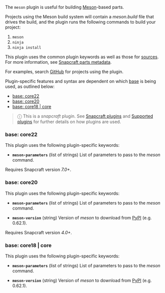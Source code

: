 The `meson` plugin is useful for building [Meson](https://mesonbuild.com/)-based parts.

Projects using the Meson build system will contain a _meson.build_ file that drives the build, and the plugin runs the following commands to build your project:

1. `meson`
2. `ninja`
3. `ninja install`

This plugin uses the common plugin keywords as well as those for [sources](/t/snapcraft-parts-metadata/8336#heading--source). For more information, see [Snapcraft parts metadata](/t/snapcraft-parts-metadata/8336).

For examples, search [GitHub](https://github.com/search?q=path%3Asnapcraft.yaml+%22plugin%3A+meson%22&type=Code) for projects using the plugin.

Plugin-specific features and syntax are dependent on which [base](/t/base-snaps/11198) is being used, as outlined below:

- [base: core22](#heading--core22)
- [base: core20](#heading--core20)
- [base: core18 | core](#heading--core18)

> ⓘ  This is a *snapcraft* plugin. See [Snapcraft plugins](/t/snapcraft-plugins/4284) and [Supported plugins](/t/supported-plugins/8080) for further details on how plugins are used.

<h3 id='heading--core22'>base: core22</h3>

This plugin uses the following plugin-specific keywords:

- **`meson-parameters`** (list of strings)
     List of parameters to pass to the _meson_ command.

Requires Snapcraft version _7.0+_.

<h3 id='heading--core20'>base: core20</h3>

This plugin uses the following plugin-specific keywords:

- **`meson-parameters`** (list of strings)
     List of parameters to pass to the _meson_ command.

- **`meson-version`** (string)
     Version of _meson_ to download from [PyPI](https://pypi.org/project/meson/) (e.g. 0.62.1).


Requires Snapcraft version _4.0+_.

<h3 id='heading--core18'>base: core18 | core</h3>

This plugin uses the following plugin-specific keywords:


- **`meson-parameters`** (list of strings)
     List of parameters to pass to the _meson_ command.

- **`meson-version`** (string)
     Version of _meson_ to download from [PyPI](https://pypi.org/project/meson/) (e.g. 0.62.1).
